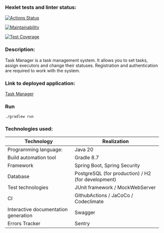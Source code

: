 ### Hexlet tests and linter status:
[![Actions Status](https://github.com/Turich79/java-project-99/actions/workflows/hexlet-check.yml/badge.svg)](https://github.com/Turich79/java-project-99/actions)

[![Maintainability](https://api.codeclimate.com/v1/badges/034314baebecf4356b70/maintainability)](https://codeclimate.com/github/Turich79/java-project-99/maintainability)


[![Test Coverage](https://api.codeclimate.com/v1/badges/034314baebecf4356b70/test_coverage)](https://codeclimate.com/github/Turich79/java-project-99/test_coverage)

### Description:

Task Manager is a task management system. It allows you to set tasks, assign
executors and change their statuses. Registration and authentication are required to work with the system.

### Link to deployed application:

[Task Manager](https://taskmanager-846q.onrender.com/)


### Run
```
./gradlew run
```

### Technologies used:
| Technology                           | Realization                                        |
|--------------------------------------|----------------------------------------------------|
| Programming language:                | Java 20                                            |
| Build automation tool                | Gradle 8.7                                         |
| Framework                            | Spring Boot, Spring Security                       |
| Database                             | PostgreSQL (for production) / H2 (for development) |
| Test technologies                    | JUnit framework / MockWebServer                    |
| CI                                   | GithubActions / JaCoCo / Codeclimate               |
| Interactive documentation generation | Swagger                                            |
| Errors Tracker                       | Sentry                                             |
